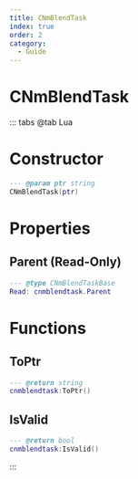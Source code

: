 ```yaml
---
title: CNmBlendTask
index: true
order: 2
category:
  - Guide
---
```


# CNmBlendTask

::: tabs
@tab Lua
# Constructor
```lua
--- @param ptr string
CNmBlendTask(ptr)
```
# Properties
## Parent (Read-Only)
```lua
--- @type CNmBlendTaskBase
Read: cnmblendtask.Parent
```
# Functions
## ToPtr
```lua
--- @return string
cnmblendtask:ToPtr()
```
## IsValid
```lua
--- @return bool
cnmblendtask:IsValid()
```

:::